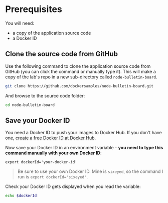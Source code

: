 # Prerequisites

You will need:

- a copy of the application source code
- a Docker ID

## Clone the source code from GitHub

Use the following command to clone the application source code from GitHub (you can click the command or manually type it). This will make a copy of the lab's repo in a new sub-directory called `node-bulletin-board`.

```bash
git clone https://github.com/dockersamples/node-bulletin-board.git
```

And browse to the source code folder:

```bash
cd node-bulletin-board
```

## Save your Docker ID

You need a Docker ID to push your images to Docker Hub. If you don't have one, [create a free Docker ID at Docker Hub](https://hub.docker.com).

Now save your Docker ID in an environment variable - **you need to type this command manually with your own Docker ID**:

```
export dockerId='your-docker-id'
```

> Be sure to use your own Docker ID. Mine is `sixeyed`, so the command I run is `export dockerId='sixeyed'`.

Check your Docker ID gets displayed when you read the variable:

```bash
echo $dockerId
```
